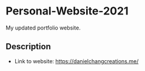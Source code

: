 # Personal-Website-2021

My updated portfolio website.

## Description

* Link to website: https://danielchangcreations.me/
